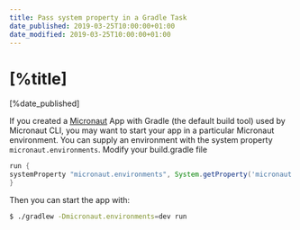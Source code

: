 ```yaml
---
title: Pass system property in a Gradle Task
date_published: 2019-03-25T10:00:00+01:00
date_modified: 2019-03-25T10:00:00+01:00
---
```


# [%title]

[%date_published]

If you created a [Micronaut](https://micronaut.io) App with Gradle (the default build tool) used by Micronaut CLI, you may want to start your app in a particular Micronaut environment. You can supply an environment with the system property `micronaut.environments`. Modify your build.gradle file

```groovy
run {
systemProperty "micronaut.environments", System.getProperty('micronaut.environments')
}
```

Then you can start the app with:

```bash
$ ./gradlew -Dmicronaut.environments=dev run
```
